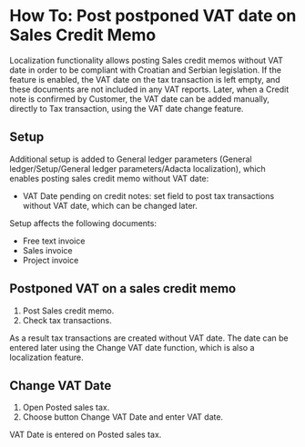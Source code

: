 # How To: Post postponed VAT date on Sales Credit Memo

Localization functionality allows posting Sales credit memos without VAT date in order to be compliant with Croatian and Serbian legislation. If the feature is enabled, the VAT date on the tax transaction is left empty, and these documents are not included in any VAT reports. Later, when a Credit note is confirmed by Customer, the VAT date can be added manually, directly to Tax transaction, using the VAT date change feature. 

<!-- 
[Detailed documentation](https://adacta.sharepoint.com/:w:/r/sites/ERP-Product-Development/Shared%20Documents/D365FO%20Localization%20documentation/D365O%20LOC_HR_Postponed%20VAT%20on%20Sales%20credit%20memo.docx?d=wb54f3e4d4e5d4e668510a8413c267413&csf=1&e=ZbAvsy)
-->

## Setup

Additional setup is added to General ledger parameters (General ledger/Setup/General ledger parameters/Adacta localization), which enables posting sales credit memo without VAT date:
  - VAT Date pending on credit notes: set field to post tax transactions without VAT date, which can be changed later. 

Setup affects the following documents:  
 - Free text invoice 
 - Sales invoice 
 - Project invoice 

## Postponed VAT on a sales credit memo 

1. Post Sales credit memo.
2. Check tax transactions.

As a result tax transactions are created without VAT date. The date can be entered later using the Change VAT date function, which is also a localization feature.  

## Change VAT Date

1. Open Posted sales tax.
2. Choose button Change VAT Date and enter VAT date.

VAT Date is entered on Posted sales tax.



